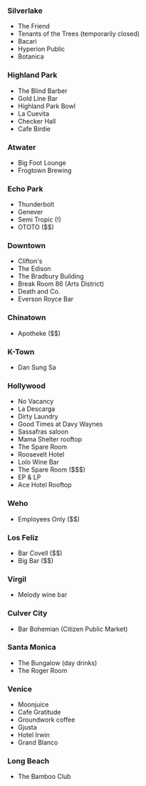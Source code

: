 ### Silverlake
* The Friend
* Tenants of the Trees (temporarily closed)
* Bacari
* Hyperion Public
* Botanica

### Highland Park
* The Blind Barber
* Gold Line Bar
* Highland Park Bowl
* La Cuevita
* Checker Hall
* Cafe Birdie

### Atwater
* Big Foot Lounge
* Frogtown Brewing

### Echo Park
* Thunderbolt
* Genever
* Semi Tropic (!)
* OTOTO ($$)

### Downtown
* Clifton's
* The Edison
* The Bradbury Building
* Break Room 86
(Arts District)
* Death and Co.
* Everson Royce Bar

### Chinatown
* Apotheke ($$)

### K-Town
* Dan Sung Sa

### Hollywood
* No Vacancy
* La Descarga
* Dirty Laundry
* Good Times at Davy Waynes
* Sassafras saloon
* Mama Shelter rooftop
* The Spare Room
* Roosevelt Hotel
* Lolo Wine Bar
* The Spare Room ($$$)
* EP & LP
* Ace Hotel Rooftop
### Weho
* Employees Only ($$)

### Los Feliz
* Bar Covell ($$)
* Big Bar ($$)

### Virgil
* Melody wine bar

### Culver City
* Bar Bohemian (Citizen Public Market)

### Santa Monica
* The Bungalow (day drinks)
* The Roger Room

### Venice
* Moonjuice
* Cafe Gratitude
* Groundwork coffee
* Gjusta
* Hotel Irwin
* Grand Blanco

### Long Beach
* The Bamboo Club

